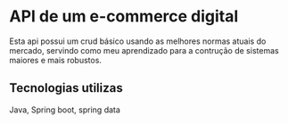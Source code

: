 # API de um e-commerce digital
Esta api possui um crud básico usando as melhores normas atuais do mercado, servindo como meu aprendizado para a contrução de sistemas maiores e mais robustos.

## Tecnologias utilizas
Java, Spring boot, spring data
